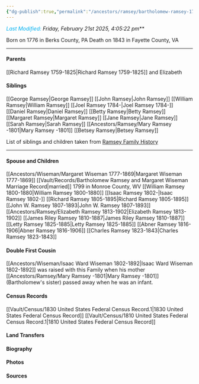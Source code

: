 ```yaml
---
{"dg-publish":true,"permalink":"/ancestors/ramsey/bartholomew-ramsey-1776-1843/","tags":["Bartholomew-Ramsey"]}
---
```


*<font color="#00b0f0">Last Modified:</font> Friday, February 21st 2025, 4:05:22 pm***

Born on  1776 in Berks County, PA
Death on 1843 in Fayette County, VA

---
#### Parents

[[Richard Ramsey 1759-1825\|Richard Ramsey 1759-1825]] and Elizabeth
#### Siblings
[[George Ramsey\|George Ramsey]]
[[John Ramsey\|John Ramsey]]
[[William Ramsey\|William Ramsey]]
[[Joel Ramsey 1784-\|Joel Ramsey 1784-]]
[[Daniel Ramsey\|Daniel Ramsey]]
[[Betty Ramsey\|Betty Ramsey]]
[[Margaret Ramsey\|Margaret Ramsey]]
[[Jane Ramsey\|Jane Ramsey]]
[[Sarah Ramsey\|Sarah Ramsey]]
[[Ancestors/Ramsey/Mary Ramsey -1801\|Mary Ramsey -1801]]
[[Betsey Ramsey\|Betsey Ramsey]]

List of siblings and children taken from [Ramsey Family History](https://drive.google.com/file/d/0B0oZv34v0ajXejR4V3pqMlB6UEk/view?usp=drive_link&resourcekey=0-aRa0H6wsvVjU9uv38-PDLQ)

---
#### Spouse and Children
[[Ancestors/Wiseman/Margaret Wiseman 1777-1869\|Margaret Wiseman 1777-1869]] [[Vault/Records/Bartholomew Ramsey and Margaret Wiseman Marriage Record\|married]] 1799 in Monroe County, WV 
[[William Ramsey 1800-1880\|William Ramsey 1800-1880]]
[[Isaac Ramsey 1802-\|Isaac Ramsey 1802-]]
[[Richard Ramsey 1805-1895\|Richard Ramsey 1805-1895]]
[[John W. Ramsey 1807-1893\|John W. Ramsey 1807-1893]]
[[Ancestors/Ramsey/Elizabeth Ramsey 1813-1902\|Elizabeth Ramsey 1813-1902]]
[[James Riley Ramsey 1810-1887\|James Riley Ramsey 1810-1887]]
[[Letty Ramsey 1825-1885\|Letty Ramsey 1825-1885]]
[[Abner Ramsey 1816-1906\|Abner Ramsey 1816-1906]]
[[Charles Ramsey 1823-1843\|Charles Ramsey 1823-1843]]

#### Double First Cousin
[[Ancestors/Wiseman/Isaac Ward Wiseman 1802-1892\|Isaac Ward Wiseman 1802-1892]] was raised with this Family when his mother [[Ancestors/Ramsey/Mary Ramsey -1801\|Mary Ramsey -1801]] (Bartholomew's sister) passed away when he was an infant.

#### Census Records
[[Vault/Census/1830 United States Federal Census Record.1\|1830 United States Federal Census Record]]
[[Vault/Census/1810 United States Federal Census Record.1\|1810 United States Federal Census Record]]
#### Land Transfers

#### Biography

#### Photos

#### Sources

